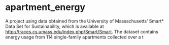 # apartment_energy

A project using data obtained from the University of  Massachusetts’ Smart* Data Set for Sustainability, which is available at http://traces.cs.umass.edu/index.php/Smart/Smart. The dataset contains energy usage from 114 single-family apartments collected over a t
